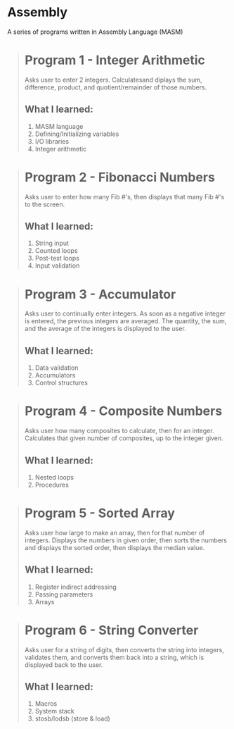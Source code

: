 # Assembly
A series of programs written in Assembly Language (MASM)

> # Program 1 - Integer Arithmetic
> Asks user to enter 2 integers. Calculatesand diplays the sum, difference, product, and quotient/remainder of those numbers.
> ## What I learned:
> 1. MASM language  
> 2. Defining/Initializing variables  
> 3. I/O libraries  
> 4. Integer arithmetic

> # Program 2 - Fibonacci Numbers
> Asks user to enter how many Fib #'s, then displays that many Fib #'s to the screen.
> ## What I learned:
> 1. String input  
> 2. Counted loops  
> 3. Post-test loops  
> 4. Input validation

> # Program 3 - Accumulator
> Asks user to continually enter integers. As soon as a negative integer is entered, the previous integers are averaged. The quantity, the sum, and the average of the integers is displayed to the user.
> ## What I learned:
> 1. Data validation  
> 2. Accumulators  
> 3. Control structures

> # Program 4 - Composite Numbers
> Asks user how many composites to calculate, then for an integer. Calculates that given number of composites, up to the integer given.
> ## What I learned:
> 1. Nested loops  
> 2. Procedures

> # Program 5 - Sorted Array
> Asks user how large to make an array, then for that number of integers. Displays the numbers in given order, then sorts the numbers and displays the sorted order, then displays the median value.
> ## What I learned:
> 1. Register indirect addressing  
> 2. Passing parameters  
> 3. Arrays

> # Program 6 - String Converter
> Asks user for a string of digits, then converts the string into integers, validates them, and converts them back into a string, which is displayed back to the user.
> ## What I learned:
> 1. Macros  
> 2. System stack  
> 3. stosb/lodsb (store & load)
